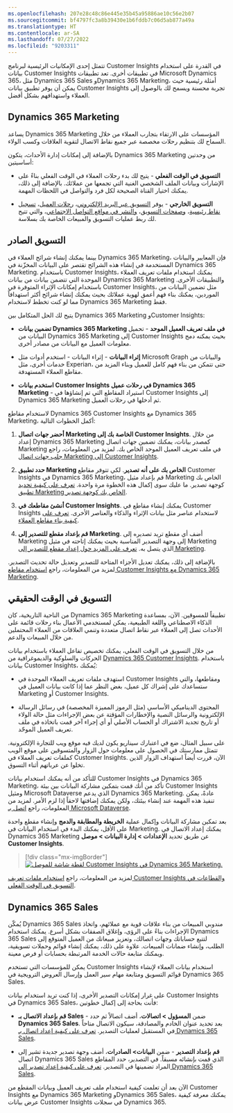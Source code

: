 ```yaml
---
ms.openlocfilehash: 207e28c48c86e445e35b45a95886ae10c56e2b07
ms.sourcegitcommit: bf4797fc3a8b39430e1b6fddb7c06d5ab877a49a
ms.translationtype: HT
ms.contentlocale: ar-SA
ms.lasthandoff: 07/27/2022
ms.locfileid: "9203311"
---
```

تتمثل إحدى الإمكانيات الرئيسية لبرنامج Customer Insights في القدرة على استخدام بيانات Customer Insights في تطبيقات أخرى. تعد تطبيقات Microsoft Dynamics 365، مثل Dynamics 365 Sales وDynamics 365 Marketing، أمثلة رئيسية حيث يمكن أن يوفر تطبيق بيانات Customer Insights تجربة محسنة ويسمح لك بالوصول إلى العملاء واستهدافهم بشكل أفضل.

## <a name="dynamics-365-marketing"></a>Dynamics 365 Marketing

يساعد Dynamics 365 Marketing المؤسسات على الارتقاء بتجارب العملاء من خلال السماح لك بتنظيم رحلات مخصصة عبر جميع نقاط الاتصال لتقوية العلاقات وكسب الولاء.

بالإضافة إلى إمكانات إدارة الأحداث، يتكون Dynamics 365 Marketing من وحدتين أساسيتين:

- **التسويق في الوقت الفعلي** - يتيح لك بدء رحلات العملاء في الوقت الفعلي بناءً على الإشارات وبيانات الملف الشخصي الغنية التي تجمعها من عملائك. بالإضافة إلى ذلك، يمكنك اختيار القناة الصحيحة لكل فرد والتواصل في اللحظات المهمة.

- **التسويق الخارجي** - يوفر [التسويق عبر البريد الإلكتروني](/dynamics365/marketing/prepare-marketing-emails/?azure-portal=true)، [رحلات العميل](/dynamics365/marketing/customer-journeys-create-automated-campaigns/?azure-portal=true)، [تسجيل نقاط رئيسية](/dynamics365/marketing/set-up-lead-scoring/?azure-portal=true)، [وصفحات التسويق](/dynamics365/marketing/create-deploy-marketing-pages/?azure-portal=true)، [والنشر في مواقع التواصل الاجتماعي](/dynamics365/marketing/social-posting/?azure-portal=true)، والتي تتيح لك ربط عمليات التسويق والمبيعات الخاصة بك بسلاسة.

## <a name="outbound-marketing"></a>التسويق الصادر

بينما يمكنك إنشاء شرائح العملاء في Dynamics 365 Marketing، فإن المعايير والبيانات المستخدمة في إنشاء هذه الشرائح تقتصر على البيانات المخزّنة في Dynamics 365 Marketing. باستخدام Customer Insights، يمكنك استخدام ملفات تعريف العملاء الموحدة التي تتضمن بيانات من بيانات Dynamics 365 Marketing والتطبيقات الأخرى. باستخدام إمكانات الإثراء المتوفرة في Customer Insights، مثل تضمين البيانات من الموردين، يمكنك بناء فهم أعمق لهوية عملائك بحيث يمكنك إنشاء شرائح أكثر استهدافاً مما لو كنت تخطط لاستخدام Dynamics 365 Marketing فقط.

يتيح لك الحل المتكامل بين Dynamics 365 Marketing وCustomer Insights:

- **تضمين بيانات Dynamics 365 Marketing في ملف تعريف العميل الموحد** - تحميل البيانات من Dynamics 365 Marketing إلى Customer Insights بحيث يمكنه دمج معلومات العميل مع البيانات من مصادر أخرى.

- **إثراء البيانات** - إثراء البيانات - استخدم أدوات مثل Microsoft Graph والبيانات من خدمات أخرى، مثل Experian، حتى تتمكن من بناء فهم كامل للعميل وبناء المزيد من مقاطع العملاء المستهدفة.

- **استخدم بيانات Customer Insights في رحلات عميل Dynamics 365 Marketing** - استيراد المقاطع التي تم إنشاؤها في Customer Insights إلى Dynamics 365 Marketing ثم أدخلها في رحلات العميل.

لاستخدام مقاطع Dynamics 365 Customer Insights مع Dynamics 365 Marketing، أكمل الخطوات التالية:

1. **أحضر جهات اتصال Marketing الخاصة بك إلى Customer Insights**. من خلال إعداد Dynamics 365 Marketing كمصدر بيانات، يمكنك تضمين جهات اتصال Marketing في ملف تعريف العميل الموحد الخاص بك. لمزيد من المعلومات، راجع [جلب جهات اتصال Marketing إلى Customer Insights](/dynamics365/marketing/customer-insights-segments?azure-portal=true#bring-your-marketing-contacts-into-customer-insights).

1. **حدد تطبيق Marketing الخاص بك على أنه تصدير**. لكي تتوفر مقاطع Customer Insights في Dynamics 365 Marketing، قم بإعداد مثيل Marketing الخاص بك كوجهة تصدير. ما عليك سوى إكمال هذه الخطوة مرة واحدة. [تعرف على كيفية تحديد تطبيق Marketing الخاص بك كوجهة تصدير](/dynamics365/marketing/customer-insights-segments?azure-portal=true#set-your-marketing-app-as-an-export-destination-in-customer-insights).

1. **أنشئ مقاطعك في Customer Insights**. يمكنك إنشاء مقاطع في Customer Insights لاستخدام عناصر مثل بيانات الإثراء والذكاء والعناصر الأخرى. [تعرف على كيفية بناء مقاطع العملاء](/dynamics365/marketing/segmentation-lists-subscriptions/?azure-portal=true).

1. **قم بإعداد مقطع للتصدير إلى Marketing**. أضف أي مقطع تريد تصديره إلى Marketing إلى وجهة التصدير المناسبة بحيث يمكنك إتاحته في مثيل Marketing الذي يتصل به. [تعرف على المزيد حول إعداد مقطع للتصدير إلى Marketing](/dynamics365/marketing/customer-insights-segments?azure-portal=true#configure-a-customer-insights-segment-to-export-to-marketing).

بالإضافة إلى ذلك، يمكنك تعديل الأجزاء المتاحة للتصدير وتعديل حالة تحديث التصدير. لمزيد من المعلومات، راجع [استخدام مقاطع Customer Insights مع Dynamics 365 Marketing](/dynamics365/marketing/customer-insights-segments/?azure-portal=true).

## <a name="real-time-marketing"></a>التسويق في الوقت الحقيقي

من الناحية التاريخية، كان Dynamics 365 Marketing تطبيقاً للمسوقين. الآن، بمساعدة الذكاء الاصطناعي واللغة الطبيعية، يمكن لمستخدمي الأعمال بناء رحلات قائمة على الأحداث تصل إلى العملاء عبر نقاط اتصال متعددة وتنمي العلاقات من العملاء المحتملين من خلال المبيعات والدعم.

من خلال التسويق في الوقت الفعلي، يمكنك تخصيص تفاعل العملاء باستخدام بيانات الحركات والسلوكية والديموغرافية من [Dynamics 365 Customer Insights](/dynamics365/customer-insights/?azure-portal=true). باستخدام بيانات Customer Insights، يُمكنك:

- استهدف ملفات تعريف العملاء الموحدة في Customer Insights ومقاطعها، والتي ستساعدك على إشراك كل عميل، بغض النظر عما إذا كانت بيانات العميل في Marketing أو Customer Insights.

- المحتوى الديناميكي الأساسي (مثل الرموز المميزة المخصصة) في رسائل الرسالة الإلكترونية والرسائل النصية والإخطارات المؤقتة عن بعض الإجراءات مثل حالة الولاء أو تاريخ تجديد الاشتراك أو الحساب الأصلي أو أي إجراء آخر قمت باتخاذه في ملف تعريف العميل الموحّد.

على سبيل المثال، ضع في اعتبارك سيناريو يكون لديك فيه موقع ويب للتجارة الإلكترونية. تتمثل ممارستك في الحصول على معلومات حول الزوار والمتسوقين على موقع الويب كملفات تعريف العملاء في Customer Insights. الآن، قررت أيضاً استهداف الزوار الذين تخلوا عن عرباتهم أثناء التسوق.

للتأكد من أنه يمكنك استخدام بيانات Customer Insights في Dynamics 365 Marketing، تأكد من أنك قمت بتمكين مشاركة البيانات بين بيئة Customer Insights ومثيل Microsoft Dataverse الذي يدعم Dynamics 365 Marketing. عادةً، يمكن تنفيذ هذه المهمة عند إنشاء بيئتك، ولكن يمكنك إضافتها لاحقاً إذا لزم الأمر. لمزيد من المعلومات، راجع [اتصل بـ Microsoft Dataverse](/dynamics365/customer-insights/audience-insights/manage-environments?azure-portal=true#create-an-environment-in-an-existing-organization).

بعد تمكين مشاركة البيانات وإكمال عملية **الخريطة والمطابقة والدمج** وإنشاء مقطع واحدة على الأقل، يمكنك البدء في استخدام البيانات في Marketing. يمكنك إعداد الاتصال في Dynamics 365 Marketing عن طريق تحديد **الإعدادات > إدارة البيانات > موصل Customer Insights**.

> [!div class="mx-imgBorder"]
> [![لقطة شاشة للموصل Customer Insights في Dynamics 365 Marketing.](../media/customer-insights-connector.png)](../media/customer-insights-connector.png#lightbox)

لمزيد من المعلومات، راجع [استخدام ملفات تعريف Customer Insights والقطاعات في التسويق في الوقت الفعلي](/dynamics365/marketing/real-time-marketing-ci-profile?azure-portal=true#set-up-default-properties-for-unified-customer-profiles).

## <a name="dynamics-365-sales"></a>Dynamics 365 Sales

يُمكّن Dynamics 365 Sales مندوبي المبيعات من بناء علاقات قوية مع عملائهم، واتخاذ الإجراءات بناءً على الرؤى، وإغلاق الصفقات بشكل أسرع. يمكنك استخدام Dynamics 365 Sales لتتبع حساباتك وجهات اتصالك، وتعزيز مبيعاتك من العميل المتوقع إلى الطلب، وإنشاء ضمانات المبيعات. علاوة على ذلك، يمكنك إنشاء قوائم وحملات تسويقية، ويمكنك متابعة حالات الخدمة المرتبطة بحسابات أو فرص معينة.

يمكن للمؤسسات التي تستخدم Customer Insights استخدام بيانات العملاء لإنشاء قوائم التسويق ومتابعة مهام سير العمل وإرسال العروض الترويجية في Dynamics 365 Sales.

على غرار إمكانات التصدير الأخرى، إذا كنت تريد استخدام بيانات Customer Insights في Dynamics 365 Sales، فأنت بحاجة إلى إكمال خطوتين:

- **قم بإعداد الاتصال بـ Sales** - ضمن **المسؤول > اتصالات**، أضف اتصالاً ثم حدد **Dynamics 365 Sales**. بعد تحديد عنوان الخادم والمصادقة، سيكون الاتصال متاحاً في المستقبل لعمليات التصدير. [تعرف على كيفية إعداد اتصال بـ Dynamics 365 Sales](/dynamics365/customer-insights/audience-insights/export-dynamics365-sales/?azure-portal=true).

- **قم بإعداد التصدير** - ضمن **البيانات> الصادرات**، أضف وجهة تصدير جديدة تشير إلى اتصال Dynamics 365 Sales الذي قمت بإنشائه مسبقاً. في التصدير، حدد المقاطع المراد تضمينها في التصدير. [تعرف على كيفية إعداد تصدير إلى Dynamics 365 Sales](/dynamics365/customer-insights/audience-insights/export-dynamics365-sales?azure-portal=true#configure-an-export).

الآن بعد أن تعلمت كيفية استخدام ملف تعريف العميل وبيانات المقطع من Customer Insights مع Dynamics 365 Marketing وDynamics 365 Sales، يمكنك معرفة كيفية عرض بيانات Customer Insights في سجلات Dynamics 365.
